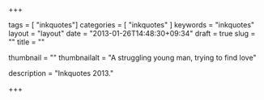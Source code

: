 +++

tags = [ "inkquotes"]
categories = [ "inkquotes" ]
keywords = "inkquotes"
layout = "layout"
date = "2013-01-26T14:48:30+09:34"
draft = true
slug = ""
title = ""

thumbnail = ""
thumbnailalt = "A struggling young man, trying to find love"

description = "Inkquotes 2013."

+++
